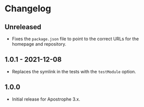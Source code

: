 # Changelog

## Unreleased

* Fixes the `package.json` file to point to the correct URLs for the homepage and repository.

## 1.0.1 - 2021-12-08

* Replaces the symlink in the tests with the `testModule` option.

## 1.0.0

* Initial release for Apostrophe 3.x.
